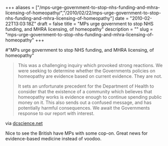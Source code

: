 +++
aliases = ["/mps-urge-government-to-stop-nhs-funding-and-mhra-licensing-of-homeopathy/","/2010/02/22/mps-urge-government-to-stop-nhs-funding-and-mhra-licensing-of-homeopathy"]
date = "2010-02-22T13:03:18Z"
draft = false
title = "MPs urge government to stop NHS funding, and MHRA licensing, of homeopathy"
description = ""
slug = "mps-urge-government-to-stop-nhs-funding-and-mhra-licensing-of-homeopathy"
+++

#"MPs urge government to stop NHS funding, and MHRA licensing, of homeopathy"


 <div class="posterous_bookmarklet_entry">
 <blockquote class="posterous_long_quote"><p>This was a challenging inquiry which provoked strong reactions. We were seeking to determine whether the Governments policies on homeopathy are evidence based on current evidence. They are not.</p>
<p>It sets an unfortunate precedent for the Department of Health to consider that the existence of a community which believes that homeopathy works is evidence enough to continue spending public money on it. This also sends out a confused message, and has potentially harmful consequences. We await the Governments response to our report with interest.</p></blockquote>

<div class="posterous_quote_citation">via <a href="http://www.dcscience.net/?p=2782">dcscience.net</a></div>
 <p>Nice to see the British have MPs with some cop-on. Great news for evidence-based medicine instead of voodoo.</p></div>
 